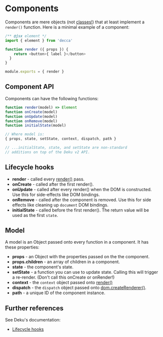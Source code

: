# Components

Components are mere objects (not
    [classes!](https://facebook.github.io/react/docs/top-level-api.html#react.createclass))
that at least implement a `render()` function.  Here is a minimal example of a
component:

```js
/** @jsx element */
import { element } from 'decca'

function render ({ props }) {
    return <button>{ label }</button>
  }
}

module.exports = { render }
```

## Component API

Components can have the following functions:

```js
function render(model) => Element
function onCreate(model)
function onUpdate(model)
function onRemove(model)
function initialState(model)

// Where model is:
{ props, state, setState, context, dispatch, path }

// ...initialState, state, and setState are non-standard
// additions on top of the Deku v2 API.
```

## Lifecycle hooks

- __render__ - called every [render()](api.md#render) pass.
- __onCreate__ - called after the first render().
- __onUpdate__ - called after every render() when the DOM is constructed. Use this for side-effects like DOM bindings.
- __onRemove__ - called after the component is removed. Use this for side effects like cleaning up `document` DOM bindings.
- __initialState__ - called before the first render(). The return value will be used as the first `state`.

## Model

A model is an Object passed onto every function in a component. It has these properties:

- __props__ - an Object with the properties passed on the the component.
- __props.children__ - an array of children in a component.
- __state__ - the component's state.
- __setState__ - a function you can use to update state. Calling this will trigger a re-render. (Don't call this onCreate or onRender!)
- __context__ - the `context` object passed onto [render()](api.md#render)
- __dispatch__ - the `dispatch` object passed onto [dom.createRenderer()](api.md#dom.createrenderer).
- __path__ - a unique ID of the component instance.

## Further references

See Deku's documentation:

- [Lifecycle hooks](https://dekujs.github.io/deku/docs/advanced/lifecycle.html)
